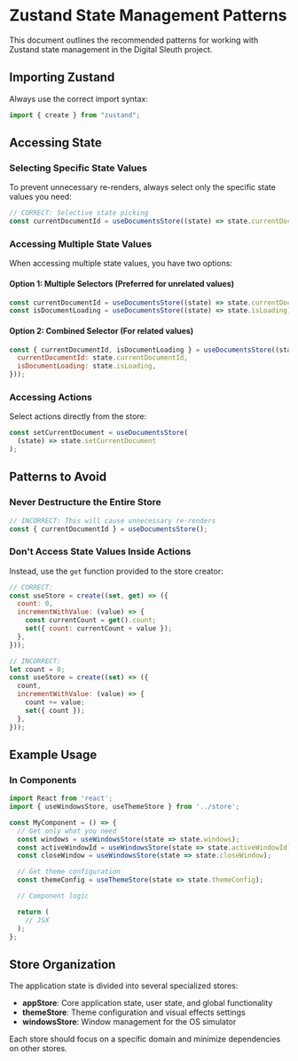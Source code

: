 # Zustand State Management Patterns

This document outlines the recommended patterns for working with Zustand state management in the Digital Sleuth project.

## Importing Zustand

Always use the correct import syntax:

```javascript
import { create } from "zustand";
```

## Accessing State

### Selecting Specific State Values

To prevent unnecessary re-renders, always select only the specific state values you need:

```javascript
// CORRECT: Selective state picking
const currentDocumentId = useDocumentsStore((state) => state.currentDocumentId);
```

### Accessing Multiple State Values

When accessing multiple state values, you have two options:

#### Option 1: Multiple Selectors (Preferred for unrelated values)

```javascript
const currentDocumentId = useDocumentsStore((state) => state.currentDocumentId);
const isDocumentLoading = useDocumentsStore((state) => state.isLoading);
```

#### Option 2: Combined Selector (For related values)

```javascript
const { currentDocumentId, isDocumentLoading } = useDocumentsStore((state) => ({
  currentDocumentId: state.currentDocumentId,
  isDocumentLoading: state.isLoading,
}));
```

### Accessing Actions

Select actions directly from the store:

```javascript
const setCurrentDocument = useDocumentsStore(
  (state) => state.setCurrentDocument
);
```

## Patterns to Avoid

### Never Destructure the Entire Store

```javascript
// INCORRECT: This will cause unnecessary re-renders
const { currentDocumentId } = useDocumentsStore();
```

### Don't Access State Values Inside Actions

Instead, use the `get` function provided to the store creator:

```javascript
// CORRECT:
const useStore = create((set, get) => ({
  count: 0,
  incrementWithValue: (value) => {
    const currentCount = get().count;
    set({ count: currentCount + value });
  },
}));

// INCORRECT:
let count = 0;
const useStore = create((set) => ({
  count,
  incrementWithValue: (value) => {
    count += value;
    set({ count });
  },
}));
```

## Example Usage

### In Components

```jsx
import React from 'react';
import { useWindowsStore, useThemeStore } from '../store';

const MyComponent = () => {
  // Get only what you need
  const windows = useWindowsStore(state => state.windows);
  const activeWindowId = useWindowsStore(state => state.activeWindowId);
  const closeWindow = useWindowsStore(state => state.closeWindow);

  // Get theme configuration
  const themeConfig = useThemeStore(state => state.themeConfig);

  // Component logic

  return (
    // JSX
  );
};
```

## Store Organization

The application state is divided into several specialized stores:

- **appStore**: Core application state, user state, and global functionality
- **themeStore**: Theme configuration and visual effects settings
- **windowsStore**: Window management for the OS simulator

Each store should focus on a specific domain and minimize dependencies on other stores.
